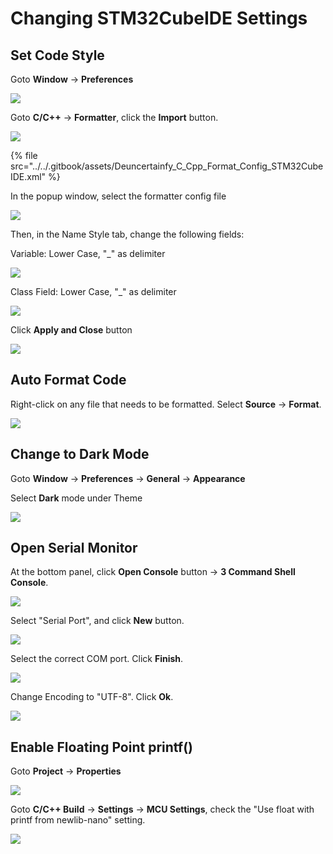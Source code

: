 # Changing STM32CubeIDE Settings

## Set Code Style

Goto **Window** -> **Preferences**

![](<../../.gitbook/assets/image (95).png>)

Goto **C/C++** -> **Formatter**, click the **Import** button.

![](<../../.gitbook/assets/image (91).png>)



{% file src="../../.gitbook/assets/Deuncertainfy_C_Cpp_Format_Config_STM32CubeIDE.xml" %}



In the popup window, select the formatter config file

![](<../../.gitbook/assets/image (134).png>)

Then, in the Name Style tab, change the following fields:

Variable: Lower Case, "\_" as delimiter

![](<../../.gitbook/assets/image (54).png>)

Class Field: Lower Case, "\_" as delimiter

![](<../../.gitbook/assets/image (74).png>)

Click **Apply and Close** button

![](<../../.gitbook/assets/image (92).png>)

## Auto Format Code

Right-click on any file that needs to be formatted. Select **Source** -> **Format**.

![](<../../.gitbook/assets/image (22) (1) (1).png>)

## Change to Dark Mode

Goto **Window** -> **Preferences** -> **General** -> **Appearance**

Select **Dark** mode under Theme

![](<../../.gitbook/assets/image (55).png>)

## Open Serial Monitor

At the bottom panel, click **Open Console** button -> **3 Command Shell Console**.

![](<../../.gitbook/assets/image (64).png>)

Select "Serial Port", and click **New** button.

![](<../../.gitbook/assets/image (35).png>)

Select the correct COM port. Click **Finish**.

![](<../../.gitbook/assets/image (3) (1) (1) (1) (1) (1) (1).png>)

Change Encoding to "UTF-8". Click **Ok**.

![](<../../.gitbook/assets/image (27) (1) (1).png>)

## Enable Floating Point printf()

Goto **Project** -> **Properties**

![](<../../.gitbook/assets/image (66).png>)

Goto **C/C++ Build** -> **Settings** -> **MCU Settings**, check the "Use float with printf from newlib-nano" setting.

![](<../../.gitbook/assets/image (43) (1).png>)
